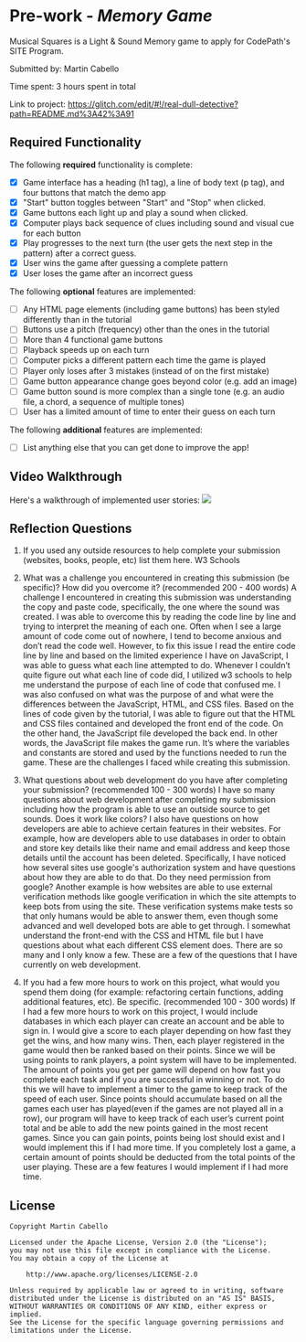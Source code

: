# Pre-work - *Memory Game*

Musical Squares is a Light & Sound Memory game to apply for CodePath's SITE Program. 

Submitted by: Martin Cabello

Time spent: 3 hours spent in total

Link to project: https://glitch.com/edit/#!/real-dull-detective?path=README.md%3A42%3A91

## Required Functionality

The following **required** functionality is complete:

* [X] Game interface has a heading (h1 tag), a line of body text (p tag), and four buttons that match the demo app
* [X] "Start" button toggles between "Start" and "Stop" when clicked. 
* [X] Game buttons each light up and play a sound when clicked. 
* [X] Computer plays back sequence of clues including sound and visual cue for each button
* [X] Play progresses to the next turn (the user gets the next step in the pattern) after a correct guess. 
* [X] User wins the game after guessing a complete pattern
* [X] User loses the game after an incorrect guess

The following **optional** features are implemented:

* [ ] Any HTML page elements (including game buttons) has been styled differently than in the tutorial
* [ ] Buttons use a pitch (frequency) other than the ones in the tutorial
* [ ] More than 4 functional game buttons
* [ ] Playback speeds up on each turn
* [ ] Computer picks a different pattern each time the game is played
* [ ] Player only loses after 3 mistakes (instead of on the first mistake)
* [ ] Game button appearance change goes beyond color (e.g. add an image)
* [ ] Game button sound is more complex than a single tone (e.g. an audio file, a chord, a sequence of multiple tones)
* [ ] User has a limited amount of time to enter their guess on each turn

The following **additional** features are implemented:

- [ ] List anything else that you can get done to improve the app!

## Video Walkthrough

Here's a walkthrough of implemented user stories:
![](https://cdn.glitch.com/e2542eaf-0cd4-43bd-b799-3f24de7756cf%2Fvideo.gif?v=1616440094032)


## Reflection Questions
1. If you used any outside resources to help complete your submission (websites, books, people, etc) list them here. 
  W3 Schools

2. What was a challenge you encountered in creating this submission (be specific)? How did you overcome it? (recommended 200 - 400 words) 
  A challenge I encountered in creating this submission was understanding the copy and paste code, specifically, the one where the sound was created. I was able to overcome this by reading the code line by line and trying to interpret the meaning of each one. Often when I see a large amount of code come out of nowhere, I tend to become anxious and don’t read the code well. However, to fix this issue I read the entire code line by line and based on the limited experience I have on JavaScript, I was able to guess what each line attempted to do. Whenever I couldn’t quite figure out what each line of code did, I utilized w3 schools to help me understand the purpose of each line of code that confused me. I was also confused on what was the purpose of and what were the differences between the JavaScript, HTML, and CSS files. Based on the lines of code given by the tutorial, I was able to figure out that the HTML and CSS files contained and developed the front end of the code. On the other hand, the JavaScript file developed the back end. In other words, the JavaScript file makes the game run. It’s where the variables and constants are stored and used by the functions needed to run the game. These are the challenges I faced while creating this submission.

3. What questions about web development do you have after completing your submission? (recommended 100 - 300 words) 
  I have so many questions about web development after completing my submission including how the program is able to use an outside source to get sounds. Does it work like colors? I also have questions on how developers are able to achieve certain features in their websites. For example, how are developers able to use databases in order to obtain and store key details like their name and email address and keep those details until the account has been deleted. Specifically, I have noticed how several sites use google's authorization system and have questions about how they are able to do that. Do they need permission from google? Another example is how websites are able to use external verification methods like google verification in which the site attempts to keep bots from using the site. These verification systems make tests so that only humans would be able to answer them, even though some advanced and well developed bots are able to get through. I somewhat understand the front-end with the CSS and HTML file but I have questions about what each different CSS element does. There are so many and I only know a few. These are a few of the questions that I have currently on web development.

4. If you had a few more hours to work on this project, what would you spend them doing (for example: refactoring certain functions, adding additional features, etc). Be specific. (recommended 100 - 300 words) 
  If I had a few more hours to work on this project, I would include databases in which each player can create an account and be able to sign in. I would give a score to each player depending on how fast they get the wins, and how many wins. Then, each player registered in the game would then be ranked based on their points. Since we will be using points to rank players, a point system will have to be implemented. The amount of points you get per game will depend on how fast you complete each task and if you are successful in winning or not. To do this we will have to implement a timer to the game to keep track of the speed of each user. Since points should accumulate based on all the games each user has played(even if the games are not played all in a row), our program will have to keep track of each user’s current point total and be able to add the new points gained in the most recent games. Since you can gain points, points being lost should exist and I would implement this if I had more time. If you completely lost a game, a certain amount of points should be deducted from the total points of the user playing. These are a few features I would implement if I had more time.



## License

    Copyright Martin Cabello

    Licensed under the Apache License, Version 2.0 (the "License");
    you may not use this file except in compliance with the License.
    You may obtain a copy of the License at

        http://www.apache.org/licenses/LICENSE-2.0

    Unless required by applicable law or agreed to in writing, software
    distributed under the License is distributed on an "AS IS" BASIS,
    WITHOUT WARRANTIES OR CONDITIONS OF ANY KIND, either express or implied.
    See the License for the specific language governing permissions and
    limitations under the License.